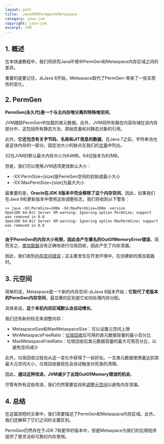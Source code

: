 ```yaml
---
layout: post
title:  Java中的Permgen与Metaspace
category: java-jvm
copyright: java-jvm
excerpt: JVM
---
```


## 1. 概述

在本快速教程中，我们将研究Java环境中PermGen和Metaspace内存区域之间的差异。

重要的是要记住，从Java 8开始，Metaspace取代了PermGen-带来了一些实质性的变化。

## 2. PermGen

**PermGen(永久代)是一个与主内存堆分离的特殊堆空间**。

JVM跟踪PermGen中加载的类元数据。此外，JVM将所有静态内容存储在该内存部分中，这包括所有静态方法、原始变量和对静态对象的引用。

此外，**它还包含有关字节码、名称和JIT信息的数据**。在Java 7之前，字符串池也是这块内存的一部分。固定池大小的缺点在我们的[文章](https://www.baeldung.com/java-string-pool)中列出。

32位JVM的默认最大内存大小为64MB，64位版本为82MB。

但是，我们可以使用JVM选项更改默认大小：

-   -XX:PermSize=[size\]是PermGen空间的初始或最小大小
-   -XX:MaxPermSize=[size\]为最大大小

最重要的是，**Oracle在JDK 8版本中完全移除了这个内存空间**。因此，如果我们在Java 8和更新版本中使用这些调整标志，我们将收到以下警告：

```shell
>> java -XX:PermSize=100m -XX:MaxPermSize=200m -version
OpenJDK 64-Bit Server VM warning: Ignoring option PermSize; support was removed in 8.0
OpenJDK 64-Bit Server VM warning: Ignoring option MaxPermSize; support was removed in 8.0
...
```

**由于PermGen的内存大小有限，因此会产生著名的OutOfMemoryError错误**。简而言之，[类加载器](https://www.baeldung.com/java-classloaders)没有正确地进行垃圾回收，因此产生了内存泄漏。

因此，我们收到[内存空间错误](https://www.baeldung.com/java-gc-overhead-limit-exceeded)；这主要发生在开发环境中，在创建新的类加载器时。

## 3. 元空间

简单的说，Metaspace是一个新的内存空间-从Java 8版本开始；**它取代了老版本的PermGen内存空间**，最显著的区别是它如何处理内存分配。

具体来说，**这个本机内存区域默认会自动增长**。

我们还有新的标志来调整内存：

-   MetaspaceSize和MaxMetaspaceSize：可以设置元空间上限
-   MinMetaspaceFreeRatio：[垃圾回收](https://www.baeldung.com/jvm-garbage-collectors)后可用的类元数据容量的最小百分比
-   MaxMetaspaceFreeRatio：垃圾回收后类元数据容量的最大可用百分比，以避免空间减少

此外，垃圾回收过程也从这一变化中获得了一些好处。一旦类元数据使用量达到其最大元空间大小，垃圾回收器现在会自动触发对死类的清理。

因此，**通过这种改进，JVM减少了出现OutOfMemory错误的机会**。

尽管有所有这些改进，我们仍然需要监视和[调整元空间](https://www.baeldung.com/jvm-parameters)以避免内存泄漏。

## 4. 总结

在这篇简短的文章中，我们简要描述了PermGen和Metaspace内存区域。此外，我们还解释了它们之间的主要区别。

PermGen仍然存在于JDK 7和更早的版本中，但是Metaspace为我们的应用程序提供了更灵活和可靠的内存使用。